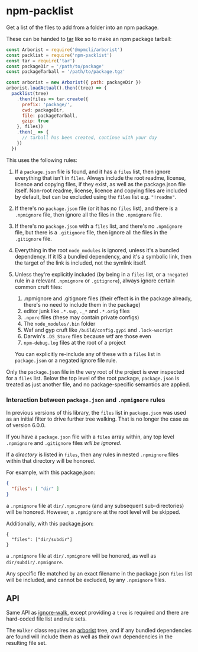 # npm-packlist

Get a list of the files to add from a folder into an npm package.

These can be handed to [tar](http://npm.im/tar) like so to make an npm
package tarball:

```js
const Arborist = require('@npmcli/arborist')
const packlist = require('npm-packlist')
const tar = require('tar')
const packageDir = '/path/to/package'
const packageTarball = '/path/to/package.tgz'

const arborist = new Arborist({ path: packageDir })
arborist.loadActual().then((tree) => {
  packlist(tree)
    .then(files => tar.create({
      prefix: 'package/',
      cwd: packageDir,
      file: packageTarball,
      gzip: true
    }, files))
    .then(_ => {
      // tarball has been created, continue with your day
    })
  })
```

This uses the following rules:

1. If a `package.json` file is found, and it has a `files` list,
   then ignore everything that isn't in `files`.  Always include the root
   readme, license, licence and copying files, if they exist, as well
   as the package.json file itself. Non-root readme, license, licence and
   copying files are included by default, but can be excluded using the 
   `files` list e.g. `"!readme"`.
2. If there's no `package.json` file (or it has no `files` list), and
   there is a `.npmignore` file, then ignore all the files in the
   `.npmignore` file.
3. If there's no `package.json` with a `files` list, and there's no
   `.npmignore` file, but there is a `.gitignore` file, then ignore
   all the files in the `.gitignore` file.
4. Everything in the root `node_modules` is ignored, unless it's a
   bundled dependency.  If it IS a bundled dependency, and it's a
   symbolic link, then the target of the link is included, not the
   symlink itself.
4. Unless they're explicitly included (by being in a `files` list, or
   a `!negated` rule in a relevant `.npmignore` or `.gitignore`),
   always ignore certain common cruft files:

    1. .npmignore and .gitignore files (their effect is in the package
       already, there's no need to include them in the package)
    2. editor junk like `.*.swp`, `._*` and `.*.orig` files
    3. `.npmrc` files (these may contain private configs)
    4. The `node_modules/.bin` folder
    5. Waf and gyp cruft like `/build/config.gypi` and `.lock-wscript`
    6. Darwin's `.DS_Store` files because wtf are those even
    7. `npm-debug.log` files at the root of a project

    You can explicitly re-include any of these with a `files` list in
    `package.json` or a negated ignore file rule.

Only the `package.json` file in the very root of the project is ever
inspected for a `files` list.  Below the top level of the root package,
`package.json` is treated as just another file, and no package-specific
semantics are applied.

### Interaction between `package.json` and `.npmignore` rules

In previous versions of this library, the `files` list in `package.json`
was used as an initial filter to drive further tree walking. That is no
longer the case as of version 6.0.0.

If you have a `package.json` file with a `files` array within, any top
level `.npmignore` and `.gitignore` files *will be ignored*.

If a _directory_ is listed in `files`, then any rules in nested `.npmignore` files within that directory will be honored.

For example, with this package.json:

```json
{
  "files": [ "dir" ]
}
```

a `.npmignore` file at `dir/.npmignore` (and any subsequent
sub-directories) will be honored.  However, a `.npmignore` at the root
level will be skipped.

Additionally, with this package.json:

```
{
  "files": ["dir/subdir"]
}
```

a `.npmignore` file at `dir/.npmignore` will be honored, as well as `dir/subdir/.npmignore`.

Any specific file matched by an exact filename in the package.json `files` list will be included, and cannot be excluded, by any `.npmignore` files.

## API

Same API as [ignore-walk](http://npm.im/ignore-walk), except providing a `tree` is required and there are hard-coded file list and rule sets.

The `Walker` class requires an [arborist](https://github.com/npm/cli/tree/latest/workspaces/arborist) tree, and if any bundled dependencies are found will include them as well as their own dependencies in the resulting file set.
